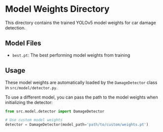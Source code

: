 # Model Weights Directory

This directory contains the trained YOLOv5 model weights for car damage detection.

## Model Files

- `best.pt`: The best performing model weights from training

## Usage

These model weights are automatically loaded by the `DamageDetector` class in `src/model/detector.py`.

To use a different model, you can pass the path to the model weights when initializing the detector:

```python
from src.model.detector import DamageDetector

# Use custom model weights
detector = DamageDetector(model_path='path/to/custom/weights.pt')
```